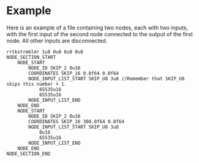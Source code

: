 # Example

Here is an example of a file containing two nodes, each with two inputs, with the first input of the second node connected to the output of the first node. All other inputs are disconnected.

```ignore
rrtkstrmbldr 1u8 0u8 0u8 0u8
NODE_SECTION_START
    NODE_START
        NODE_ID SKIP_2 0u16
        COORDINATES SKIP_16 0.0f64 0.0f64
        NODE_INPUT_LIST_START SKIP_U8 3u8 //Remember that SKIP_U8 skips this number + 1.
            65535u16
            65535u16
        NODE_INPUT_LIST_END
    NODE_END
    NODE_START
        NODE_ID SKIP_2 0u16
        COORDINATES SKIP_16 300.0f64 0.0f64
        NODE_INPUT_LIST_START SKIP_U8 3u8
            0u16
            65535u16
        NODE_INPUT_LIST_END
    NODE_END
NODE_SECTION_END
```
